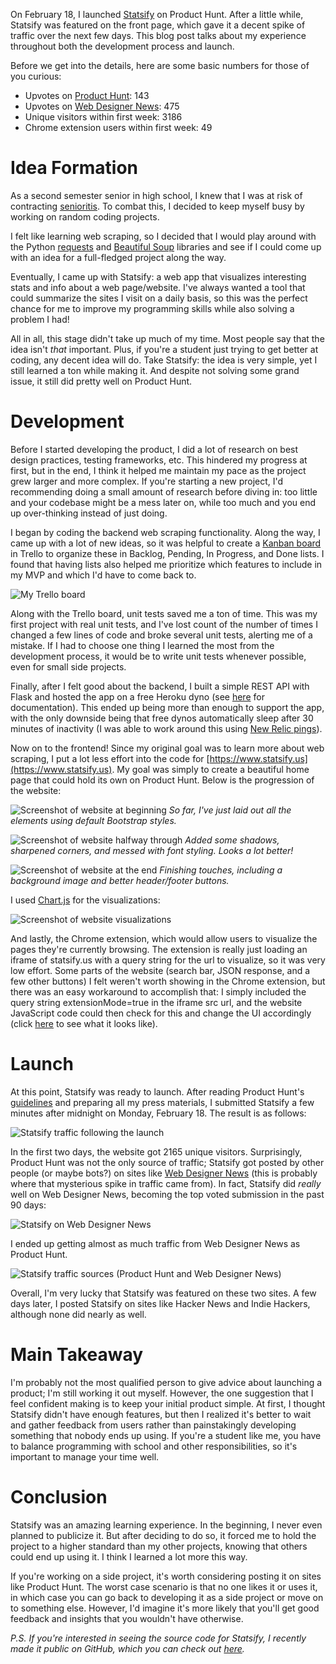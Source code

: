 On February 18, I launched [Statsify](https://www.statsify.us) on Product Hunt. After a little while, Statsify was featured on the front page, which gave it a decent spike of traffic over the next few days. This blog post talks about my experience throughout both the development process and launch. 

Before we get into the details, here are some basic numbers for those of you curious: 

* Upvotes on [Product Hunt](https://www.producthunt.com/posts/statsify): 143
* Upvotes on [Web Designer News](https://www.webdesignernews.com/entry/2550208): 475
* Unique visitors within first week: 3186
* Chrome extension users within first week: 49

# Idea Formation

As a second semester senior in high school, I knew that I was at risk of contracting [senioritis](https://en.wikipedia.org/wiki/Senioritis). To combat this, I decided to keep myself busy by working on random coding projects. 

I felt like learning web scraping, so I decided that I would play around with the Python [requests](http://docs.python-requests.org/en/master/) and [Beautiful Soup](https://www.crummy.com/software/BeautifulSoup/) libraries and see if I could come up with an idea for a full-fledged project along the way. 

Eventually, I came up with Statsify: a web app that visualizes interesting stats and info about a web page/website. I've always wanted a tool that could summarize the sites I visit on a daily basis, so this was the perfect chance for me to improve my programming skills while also solving a problem I had! 

All in all, this stage didn't take up much of my time. Most people say that the idea isn't _that_ important. Plus, if you're a student just trying to get better at coding, any decent idea will do. Take Statsify: the idea is very simple, yet I still learned a ton while making it. And despite not solving some grand issue, it still did pretty well on Product Hunt. 

# Development

Before I started developing the product, I did a lot of research on best design practices, testing frameworks, etc. This hindered my progress at first, but in the end, I think it helped me maintain my pace as the project grew larger and more complex. If you're starting a new project, I'd recommending doing a small amount of research before diving in: too little and your codebase might be a mess later on, while too much and you end up over-thinking instead of just doing. 

I began by coding the backend web scraping functionality. Along the way, I came up with a lot of new ideas, so it was helpful to create a [Kanban board](https://en.wikipedia.org/wiki/Kanban_board) in Trello to organize these in Backlog, Pending, In Progress, and Done lists. I found that having lists also helped me prioritize which features to include in my MVP and which I'd have to come back to. 

![My Trello board](/assets/images/blog-images/2019/statsify_trello.png)


Along with the Trello board, unit tests saved me a ton of time. This was my first project with real unit tests, and I've lost count of the number of times I changed a few lines of code and broke several unit tests, alerting me of a mistake. If I had to choose one thing I learned the most from the development process, it would be to write unit tests whenever possible, even for small side projects. 

Finally, after I felt good about the backend, I built a simple REST API with Flask and hosted the app on a free Heroku dyno (see [here](https://www.statsify.us/api) for documentation). This ended up being more than enough to support the app, with the only downside being that free dynos automatically sleep after 30 minutes of inactivity (I was able to work around this using [New Relic pings](https://coderwall.com/p/u0x3nw/avoid-heroku-idling-with-new-relic-pings)). 

Now on to the frontend! Since my original goal was to learn more about web scraping, I put a lot less effort into the code for [https://www.statsify.us](https://www.statsify.us). My goal was simply to create a beautiful home page that could hold its own on Product Hunt. Below is the progression of the website: 

![Screenshot of website at beginning](/assets/images/blog-images/2019/statsify_beginning.png)
_So far, I've just laid out all the elements using default Bootstrap styles._


![Screenshot of website halfway through](/assets/images/blog-images/2019/statsify_middle.png)
_Added some shadows, sharpened corners, and messed with font styling. Looks a lot better!_


![Screenshot of website at the end](/assets/images/blog-images/2019/statsify_end.png)
_Finishing touches, including a background image and better header/footer buttons._


I used [Chart.js](https://www.chartjs.org/) for the visualizations: 

![Screenshot of website visualizations](/assets/images/blog-images/2019/statsify_visualizations.png)


And lastly, the Chrome extension, which would allow users to visualize the pages they're currently browsing. The extension is really just loading an iframe of statsify.us with a query string for the url to visualize, so it was very low effort. Some parts of the website (search bar, JSON response, and a few other buttons) I felt weren't worth showing in the Chrome extension, but there was an easy workaround to accomplish that: I simply included the query string extensionMode=true in the iframe src url, and the website JavaScript code could then check for this and change the UI accordingly (click [here](https://www.statsify.us?extensionMode=true&url=alanbi.com) to see what it looks like). 

# Launch

At this point, Statsify was ready to launch. After reading Product Hunt's [guidelines](https://blog.producthunt.com/how-to-launch-on-product-hunt-7c1843e06399) and preparing all my press materials, I submitted Statsify a few minutes after midnight on Monday, February 18. The result is as follows: 

![Statsify traffic following the launch](/assets/images/blog-images/2019/statsify_traffic.png)

In the first two days, the website got 2165 unique visitors. Surprisingly, Product Hunt was not the only source of traffic; Statsify got posted by other people (or maybe bots?) on sites like [Web Designer News](https://www.webdesignernews.com/entry/2550208) (this is probably where that mysterious spike in traffic came from). In fact, Statsify did _really_ well on Web Designer News, becoming the top voted submission in the past 90 days:

![Statsify on Web Designer News](/assets/images/blog-images/2019/statsify_webdesignernews.png)


I ended up getting almost as much traffic from Web Designer News as Product Hunt. 

![Statsify traffic sources (Product Hunt and Web Designer News)](/assets/images/blog-images/2019/statsify_traffic_sources.png)


Overall, I'm very lucky that Statsify was featured on these two sites. A few days later, I posted Statsify on sites like Hacker News and Indie Hackers, although none did nearly as well. 

# Main Takeaway

I'm probably not the most qualified person to give advice about launching a product; I'm still working it out myself. However, the one suggestion that I feel confident making is to keep your initial product simple. At first, I thought Statsify didn't have enough features, but then I realized it's better to wait and gather feedback from users rather than painstakingly developing something that nobody ends up using. If you're a student like me, you have to balance programming with school and other responsibilities, so it's important to manage your time well. 

# Conclusion

Statsify was an amazing learning experience. In the beginning, I never even planned to publicize it. But after deciding to do so, it forced me to hold the project to a higher standard than my other projects, knowing that others could end up using it. I think I learned a lot more this way. 

If you're working on a side project, it's worth considering posting it on sites like Product Hunt. The worst case scenario is that no one likes it or uses it, in which case you can go back to developing it as a side project or move on to something else. However, I'd imagine it's more likely that you'll get good feedback and insights that you wouldn't have otherwise. 


_P.S. If you're interested in seeing the source code for Statsify, I recently made it public on GitHub, which you can check out [here](https://github.com/alankbi/statsify-api)._